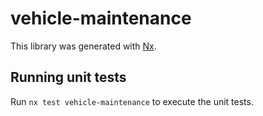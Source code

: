 # vehicle-maintenance

This library was generated with [Nx](https://nx.dev).

## Running unit tests

Run `nx test vehicle-maintenance` to execute the unit tests.
